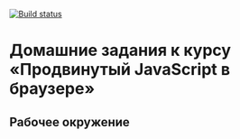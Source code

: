 [![Build status](https://ci.appveyor.com/api/projects/status/3ffi6q9bqgaeju51?svg=true)](https://ci.appveyor.com/project/Vadim2107/ahj-env)
# Домашние задания к курсу «Продвинутый JavaScript в браузере»
## Рабочее окружение
